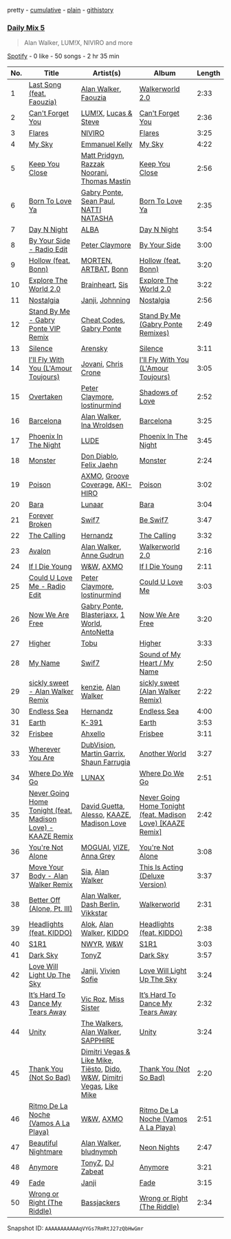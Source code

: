 pretty - [cumulative](/playlists/cumulative/37i9dQZF1E35783e1v1tLq.md) - [plain](/playlists/plain/37i9dQZF1E35783e1v1tLq) - [githistory](https://github.githistory.xyz/mdn522/spotify-playlist-archive/blob/main/playlists/plain/37i9dQZF1E35783e1v1tLq)

### [Daily Mix 5](https://open.spotify.com/playlist/37i9dQZF1E35783e1v1tLq)

> Alan Walker, LUM!X, NIVIRO and more

[Spotify](https://open.spotify.com/user/spotify) - 0 like - 50 songs - 2 hr 35 min

| No. | Title | Artist(s) | Album | Length |
|---|---|---|---|---|
| 1 | [Last Song \(feat\. Faouzia\)](https://open.spotify.com/track/0wOfbpwLdSLoWAkUYLH8ur) | [Alan Walker](https://open.spotify.com/artist/7vk5e3vY1uw9plTHJAMwjN), [Faouzia](https://open.spotify.com/artist/5NhgsV7qPWHZqYEMKzbYvo) | [Walkerworld 2.0](https://open.spotify.com/album/1R9fympoRsZJGpgNvMcJr2) | 2:33 |
| 2 | [Can't Forget You](https://open.spotify.com/track/3YOkRTqknv92aUyOXcTxVg) | [LUM!X](https://open.spotify.com/artist/0TKFPt9w0AAEnhB9bd0pLy), [Lucas & Steve](https://open.spotify.com/artist/5wwneIFdawNgQ7GvKK29Z3) | [Can't Forget You](https://open.spotify.com/album/17p2hpEP5OkJnFZpbsL3wC) | 2:36 |
| 3 | [Flares](https://open.spotify.com/track/1beofoLAi7Z44tZm7bOPtr) | [NIVIRO](https://open.spotify.com/artist/2nsCjA4fEasmnlOK0wXU7T) | [Flares](https://open.spotify.com/album/5iRStCnmIH0UoTMUQz9LQL) | 3:25 |
| 4 | [My Sky](https://open.spotify.com/track/57a1YiiHSa66S2XhbnGRJY) | [Emmanuel Kelly](https://open.spotify.com/artist/6ii597RU1C6t7DQKIXFvzl) | [My Sky](https://open.spotify.com/album/1l3wbd9AZCHsXnbofHaXK6) | 4:22 |
| 5 | [Keep You Close](https://open.spotify.com/track/75yynJdYWwc8X4JizcBVki) | [Matt Pridgyn](https://open.spotify.com/artist/2RZVfmCJEK0AJ9JJ7Bphlu), [Razzak Noorani](https://open.spotify.com/artist/4kMFtgtf2B3GJIxX2r9iDX), [Thomas Mastin](https://open.spotify.com/artist/5kqznUQCaPyrVrEIKExiBT) | [Keep You Close](https://open.spotify.com/album/3gfohwx0gotRTBBIeqngE4) | 2:56 |
| 6 | [Born To Love Ya](https://open.spotify.com/track/5Nwh8kghoqebxmco5ZWbDt) | [Gabry Ponte](https://open.spotify.com/artist/5ENS85nZShljwNgg4wFD7D), [Sean Paul](https://open.spotify.com/artist/3Isy6kedDrgPYoTS1dazA9), [NATTI NATASHA](https://open.spotify.com/artist/1GDbiv3spRmZ1XdM1jQbT7) | [Born To Love Ya](https://open.spotify.com/album/4dx4jGH35HYUcRT6vNQjPo) | 2:35 |
| 7 | [Day N Night](https://open.spotify.com/track/3DK7ctMhhxqBPaj0FJxQ7Q) | [ALBA](https://open.spotify.com/artist/5MKM7cNYL4SIuIe6q4Qd1p) | [Day N Night](https://open.spotify.com/album/20RfZeHKs24cl0ETTSMWjf) | 3:54 |
| 8 | [By Your Side \- Radio Edit](https://open.spotify.com/track/6yoK1RRaOJzQLS5PaL6v6r) | [Peter Claymore](https://open.spotify.com/artist/3KrY7rjviDEePGFjY5iylJ) | [By Your Side](https://open.spotify.com/album/4utTO4mmehdkWChcY6T5YJ) | 3:00 |
| 9 | [Hollow \(feat\. Bonn\)](https://open.spotify.com/track/7EdPWyTm6EtO5httz2Dcoa) | [MORTEN](https://open.spotify.com/artist/19HFRWmRCl27kTk6LeqAO8), [ARTBAT](https://open.spotify.com/artist/3BkRu2TGd2I1uBxZKddfg1), [Bonn](https://open.spotify.com/artist/7Io0XduXk7aOHFHA7sLru2) | [Hollow \(feat\. Bonn\)](https://open.spotify.com/album/62cNVQX5G5tM6n302goHbL) | 3:20 |
| 10 | [Explore The World 2.0](https://open.spotify.com/track/26XWYbBztqB9cUMiYMREWJ) | [Brainheart](https://open.spotify.com/artist/6WbG5UvM4fTvxSms7Gj2hI), [Sis](https://open.spotify.com/artist/6OEtdqRziJtpIBSFTLnACO) | [Explore The World 2.0](https://open.spotify.com/album/46WngTf8EepjS0JMss1TVI) | 3:22 |
| 11 | [Nostalgia](https://open.spotify.com/track/1CeWw5m1PvJOAxtO6x9fD4) | [Janji](https://open.spotify.com/artist/5VXPJC0PNpJbzB10A39G8E), [Johnning](https://open.spotify.com/artist/1yPdXrLhRc50YbwiwCr1uN) | [Nostalgia](https://open.spotify.com/album/1Ft5RQT1Yqwy4KNRR57Ack) | 2:56 |
| 12 | [Stand By Me \- Gabry Ponte VIP Remix](https://open.spotify.com/track/2DN859e0zDBSPvFe2Qn3lN) | [Cheat Codes](https://open.spotify.com/artist/7DMveApC7UnC2NPfPvlHSU), [Gabry Ponte](https://open.spotify.com/artist/5ENS85nZShljwNgg4wFD7D) | [Stand By Me \(Gabry Ponte Remixes\)](https://open.spotify.com/album/0ce0iX2jUZQrHJBzaSSE7W) | 2:49 |
| 13 | [Silence](https://open.spotify.com/track/39q29JPRVh1V1QOPkeg4Cy) | [Arensky](https://open.spotify.com/artist/4FOWaU8YpEU4SsLMMxVeza) | [Silence](https://open.spotify.com/album/67koyd520yuNwjqLtUBSLm) | 3:11 |
| 14 | [I'll Fly With You \(L'Amour Toujours\)](https://open.spotify.com/track/647ApDC8JCH0CRKNYAwos9) | [Jovani](https://open.spotify.com/artist/6jx9UX4W6wVbifcN8U246U), [Chris Crone](https://open.spotify.com/artist/4GrH6djlMelZDucxke8WAk) | [I'll Fly With You \(L'Amour Toujours\)](https://open.spotify.com/album/1dPTyvKxQlxhlRjg6RXGdO) | 3:05 |
| 15 | [Overtaken](https://open.spotify.com/track/3MWJiKgKFT5DWdBKxtGBHN) | [Peter Claymore](https://open.spotify.com/artist/3KrY7rjviDEePGFjY5iylJ), [lostinurmind](https://open.spotify.com/artist/1IghDXlVHGtdOqAwCC9twj) | [Shadows of Love](https://open.spotify.com/album/7peTFsD3GHkBtn6nCaWRke) | 2:52 |
| 16 | [Barcelona](https://open.spotify.com/track/2GE3k8I0Sbh0puCjI15KGy) | [Alan Walker](https://open.spotify.com/artist/7vk5e3vY1uw9plTHJAMwjN), [Ina Wroldsen](https://open.spotify.com/artist/7hssUdpvtY5oiARaUDgFZ3) | [Barcelona](https://open.spotify.com/album/34yBJhr8zlBAHMEMSwrISN) | 3:25 |
| 17 | [Phoenix In The Night](https://open.spotify.com/track/0qqlcVr0fvo70LDdsnplUi) | [LUDE](https://open.spotify.com/artist/2k3bqh38OuehUDHLmrcTGb) | [Phoenix In The Night](https://open.spotify.com/album/5EP83lRfqVTyloTm4E9aN4) | 3:45 |
| 18 | [Monster](https://open.spotify.com/track/0oWN1xuaWUrx8QGiYqxAs9) | [Don Diablo](https://open.spotify.com/artist/1l2ekx5skC4gJH8djERwh1), [Felix Jaehn](https://open.spotify.com/artist/4bL2B6hmLlMWnUEZnorEtG) | [Monster](https://open.spotify.com/album/4XQN9sq92HwyTj476FMzYz) | 2:24 |
| 19 | [Poison](https://open.spotify.com/track/5IDVpgdDV2HYBfiClBgVy0) | [AXMO](https://open.spotify.com/artist/5QWt56OIzFSPRpD7VeRkbc), [Groove Coverage](https://open.spotify.com/artist/1yWjNh9SRE7C59A3LDIwVW), [AKI\-HIRO](https://open.spotify.com/artist/532rNbzwQMk20W1yTmmj3L) | [Poison](https://open.spotify.com/album/0tkDlo44DW70ojDv47Ec4y) | 3:02 |
| 20 | [Bara](https://open.spotify.com/track/7gsG6fmfQlyYbwjphlN3UP) | [Lunaar](https://open.spotify.com/artist/13utdDa4vewlnpTmTHZNma) | [Bara](https://open.spotify.com/album/4gUt6ya1jEyHd6hxhedEGe) | 3:04 |
| 21 | [Forever Broken](https://open.spotify.com/track/1XjvMrCxqvvgZPVh035Efs) | [Swif7](https://open.spotify.com/artist/31qwjgvIiGA2TSON0W5Yka) | [Be Swif7](https://open.spotify.com/album/42rdiL8AA8v3IIbVwnDkTz) | 3:47 |
| 22 | [The Calling](https://open.spotify.com/track/4ja4jmgg8UQPA3wvz6RLvM) | [Hernandz](https://open.spotify.com/artist/1Fno9QBZRm7kHBFhTnHAsq) | [The Calling](https://open.spotify.com/album/7a6w7QFwA6VmkRICHILT2B) | 3:32 |
| 23 | [Avalon](https://open.spotify.com/track/2bhBxdo4dqqjCBvErJBZW7) | [Alan Walker](https://open.spotify.com/artist/7vk5e3vY1uw9plTHJAMwjN), [Anne Gudrun](https://open.spotify.com/artist/4CjmulKe83Ymzhud7vD0i5) | [Walkerworld 2.0](https://open.spotify.com/album/1R9fympoRsZJGpgNvMcJr2) | 2:16 |
| 24 | [If I Die Young](https://open.spotify.com/track/3A22noh6KZmsvP7ti5sEcm) | [W&W](https://open.spotify.com/artist/2rTo8KIkBTFjQS7VvaKYQ4), [AXMO](https://open.spotify.com/artist/5QWt56OIzFSPRpD7VeRkbc) | [If I Die Young](https://open.spotify.com/album/6ikA0fPdbJNdmwad2p6I93) | 2:11 |
| 25 | [Could U Love Me \- Radio Edit](https://open.spotify.com/track/1R19SaJmbGNDKWcS4BgHvR) | [Peter Claymore](https://open.spotify.com/artist/3KrY7rjviDEePGFjY5iylJ), [lostinurmind](https://open.spotify.com/artist/1IghDXlVHGtdOqAwCC9twj) | [Could U Love Me](https://open.spotify.com/album/0s5K0UEntn8n1p6ifgrvA3) | 3:03 |
| 26 | [Now We Are Free](https://open.spotify.com/track/0spV7kRavzOYJYKzOf8zSl) | [Gabry Ponte](https://open.spotify.com/artist/5ENS85nZShljwNgg4wFD7D), [Blasterjaxx](https://open.spotify.com/artist/37awA8DFCAnCCL7aqYbDnD), [1 World](https://open.spotify.com/artist/1VwX54VxJ6Mghi5HTCZYLa), [AntoNetta](https://open.spotify.com/artist/2AtZ6NmtS2BO2GgUTIw3aL) | [Now We Are Free](https://open.spotify.com/album/6iSF6ZrrJkcxrmHtPOtiJt) | 3:20 |
| 27 | [Higher](https://open.spotify.com/track/5V4DSf3LZXhtH0cPQDFktz) | [Tobu](https://open.spotify.com/artist/1feoGrmmD8QmNqtK2Gdwy8) | [Higher](https://open.spotify.com/album/6MGerx57e8iDePgPgJErOM) | 3:33 |
| 28 | [My Name](https://open.spotify.com/track/61PobE5lZBsRpx5hmj4LA4) | [Swif7](https://open.spotify.com/artist/31qwjgvIiGA2TSON0W5Yka) | [Sound of My Heart / My Name](https://open.spotify.com/album/0ytrRwDt44fSSTRvizXMBn) | 2:50 |
| 29 | [sickly sweet \- Alan Walker Remix](https://open.spotify.com/track/7xK4iii6HEQfcdJXOt8B5j) | [kenzie](https://open.spotify.com/artist/5pWUVnrc1y0FpWZ6VCy0Hg), [Alan Walker](https://open.spotify.com/artist/7vk5e3vY1uw9plTHJAMwjN) | [sickly sweet \(Alan Walker Remix\)](https://open.spotify.com/album/1tmHPiGes5UOMRpToZEGDM) | 2:22 |
| 30 | [Endless Sea](https://open.spotify.com/track/4en9y6LkSpZMgocsNQlcfd) | [Hernandz](https://open.spotify.com/artist/1Fno9QBZRm7kHBFhTnHAsq) | [Endless Sea](https://open.spotify.com/album/0p6djvCywrrcNMpYbCaw1P) | 4:00 |
| 31 | [Earth](https://open.spotify.com/track/6Z4oCaL8tQBGQRUJRh2Gua) | [K\-391](https://open.spotify.com/artist/6pWcSL9wSJZQ9ne0TnhdWr) | [Earth](https://open.spotify.com/album/5aoD4bt8Akw84D2pyi3Mge) | 3:53 |
| 32 | [Frisbee](https://open.spotify.com/track/4uZDqd7PcWI019bHEDbhhR) | [Ahxello](https://open.spotify.com/artist/3avjTKhr5ZAxRVGMDs9AeX) | [Frisbee](https://open.spotify.com/album/4JxGYfwyFUgXb8Dryiez4D) | 3:11 |
| 33 | [Wherever You Are](https://open.spotify.com/track/4FkWg5D4lOzelnjYIjy2Ur) | [DubVision](https://open.spotify.com/artist/3XINWZaloea97SIRiyTJxX), [Martin Garrix](https://open.spotify.com/artist/60d24wfXkVzDSfLS6hyCjZ), [Shaun Farrugia](https://open.spotify.com/artist/4ukUyiEoZi8QxibfjuUsEw) | [Another World](https://open.spotify.com/album/1zS4ssyuOpe7CIJh1LJ6DX) | 3:27 |
| 34 | [Where Do We Go](https://open.spotify.com/track/2Ehp9Is1ihvBQaoJt47XeK) | [LUNAX](https://open.spotify.com/artist/7CLsFRcEkn0Amc9VlVOFwR) | [Where Do We Go](https://open.spotify.com/album/1v05i0btb10KOIvgumPue6) | 2:51 |
| 35 | [Never Going Home Tonight \(feat\. Madison Love\) \- KAAZE Remix](https://open.spotify.com/track/0znQfZSluraTNVo8Fg6mHs) | [David Guetta](https://open.spotify.com/artist/1Cs0zKBU1kc0i8ypK3B9ai), [Alesso](https://open.spotify.com/artist/4AVFqumd2ogHFlRbKIjp1t), [KAAZE](https://open.spotify.com/artist/6WGE3kO8ULME2ErBcOksSR), [Madison Love](https://open.spotify.com/artist/3BkE65DVH2NZSDQa6ZszcJ) | [Never Going Home Tonight \(feat\. Madison Love\) \[KAAZE Remix\]](https://open.spotify.com/album/2GiWfaOx3fOzpC1bOr4aUm) | 2:42 |
| 36 | [You're Not Alone](https://open.spotify.com/track/3hhFeE9rlu4PKo1uSVQYBb) | [MOGUAI](https://open.spotify.com/artist/4xgFgBZ7CRtgtHcziClOwQ), [VIZE](https://open.spotify.com/artist/09agIJMxCD2k87ys9Al0f0), [Anna Grey](https://open.spotify.com/artist/5SFwozJTdBZNUFYYrAqH4q) | [You're Not Alone](https://open.spotify.com/album/3GaRGIbg3kk7GnvpJRxsFS) | 3:08 |
| 37 | [Move Your Body \- Alan Walker Remix](https://open.spotify.com/track/6LUOMjoORvAkdhBYvESO46) | [Sia](https://open.spotify.com/artist/5WUlDfRSoLAfcVSX1WnrxN), [Alan Walker](https://open.spotify.com/artist/7vk5e3vY1uw9plTHJAMwjN) | [This Is Acting \(Deluxe Version\)](https://open.spotify.com/album/2eV6DIPDnGl1idcjww6xyX) | 3:37 |
| 38 | [Better Off \(Alone, Pt\. III\)](https://open.spotify.com/track/0SML6wWerD0yI2Xd4OUC1R) | [Alan Walker](https://open.spotify.com/artist/7vk5e3vY1uw9plTHJAMwjN), [Dash Berlin](https://open.spotify.com/artist/1xT5p0VBpnZDrvVSjX9sri), [Vikkstar](https://open.spotify.com/artist/3wE6Lb4RCyPMoXsnXV0ZPC) | [Walkerworld](https://open.spotify.com/album/2pElzwHGoJr3zPA05onhr0) | 2:31 |
| 39 | [Headlights \(feat\. KIDDO\)](https://open.spotify.com/track/7BhmwvCdQZNwuQXSHw5TzP) | [Alok](https://open.spotify.com/artist/0NGAZxHanS9e0iNHpR8f2W), [Alan Walker](https://open.spotify.com/artist/7vk5e3vY1uw9plTHJAMwjN), [KIDDO](https://open.spotify.com/artist/5pXe6yFchq1oyYK3rq2A8i) | [Headlights \(feat\. KIDDO\)](https://open.spotify.com/album/61SLEqJbw0XtTOmXUXAoEW) | 2:38 |
| 40 | [S1R1](https://open.spotify.com/track/177jHmS4lU3rQ0ChQgnJNg) | [NWYR](https://open.spotify.com/artist/558dSyN1mMqsKrEBcKJ2p0), [W&W](https://open.spotify.com/artist/2rTo8KIkBTFjQS7VvaKYQ4) | [S1R1](https://open.spotify.com/album/4TSOXgTFZqsDHTqYVLwZEM) | 3:03 |
| 41 | [Dark Sky](https://open.spotify.com/track/5EnzwlEW7CRooVAYoPcuyG) | [TonyZ](https://open.spotify.com/artist/0Nq29luCnQbPW0YQ2TPs7M) | [Dark Sky](https://open.spotify.com/album/7q5BKsupX95xjQWWrmQdhz) | 3:57 |
| 42 | [Love Will Light Up The Sky](https://open.spotify.com/track/0XM3hknnlIMfUJZiDlgykG) | [Janji](https://open.spotify.com/artist/5VXPJC0PNpJbzB10A39G8E), [Vivien Sofie](https://open.spotify.com/artist/70t78akKFLb0E5IoVM8v9U) | [Love Will Light Up The Sky](https://open.spotify.com/album/5e2waStA887R4bbgnibUMz) | 3:24 |
| 43 | [It’s Hard To Dance My Tears Away](https://open.spotify.com/track/1NUIcCAet5a2H1Ll2RVYK0) | [Vic Roz](https://open.spotify.com/artist/71CGmn7JPqjfNVZMOjCDDh), [Miss Sister](https://open.spotify.com/artist/3R7J4LfkDyuKo6a8vPg02t) | [It’s Hard To Dance My Tears Away](https://open.spotify.com/album/3ajPE9u28yOhbNlCHYWFbI) | 2:32 |
| 44 | [Unity](https://open.spotify.com/track/3Os9onUOoxT6EP3kwiMRKA) | [The Walkers](https://open.spotify.com/artist/3o6ANFc1elhbAeqRYphStE), [Alan Walker](https://open.spotify.com/artist/7vk5e3vY1uw9plTHJAMwjN), [SAPPHIRE](https://open.spotify.com/artist/3lszNiPaTVlTlfsGuLgX9J) | [Unity](https://open.spotify.com/album/22lXrN1Kqr8FNNZLPNmEeh) | 3:24 |
| 45 | [Thank You \(Not So Bad\)](https://open.spotify.com/track/09CnYHiZ5jGT1wr1TXJ9Zt) | [Dimitri Vegas & Like Mike](https://open.spotify.com/artist/73jBynjsVtofjRpdpRAJGk), [Tiësto](https://open.spotify.com/artist/2o5jDhtHVPhrJdv3cEQ99Z), [Dido](https://open.spotify.com/artist/2mpeljBig2IXLXRAFO9AAs), [W&W](https://open.spotify.com/artist/2rTo8KIkBTFjQS7VvaKYQ4), [Dimitri Vegas](https://open.spotify.com/artist/2HkAI0YrEcgoR8QdaURqhO), [Like Mike](https://open.spotify.com/artist/4pwXiI7Z5ZStkgKowZyoKi) | [Thank You \(Not So Bad\)](https://open.spotify.com/album/1J7XItLnNLegigdh4AjGKN) | 2:20 |
| 46 | [Ritmo De La Noche \(Vamos A La Playa\)](https://open.spotify.com/track/3APyTiWzqQtT8vd0kRz6lo) | [W&W](https://open.spotify.com/artist/2rTo8KIkBTFjQS7VvaKYQ4), [AXMO](https://open.spotify.com/artist/5QWt56OIzFSPRpD7VeRkbc) | [Ritmo De La Noche \(Vamos A La Playa\)](https://open.spotify.com/album/0cti2FC4fjKghKMv8JDPUj) | 2:51 |
| 47 | [Beautiful Nightmare](https://open.spotify.com/track/5bUGTPa2WYYS9P49MzAljd) | [Alan Walker](https://open.spotify.com/artist/7vk5e3vY1uw9plTHJAMwjN), [bludnymph](https://open.spotify.com/artist/7GwwoezwdbKvUaNgtg51pX) | [Neon Nights](https://open.spotify.com/album/2PMUDyTcZRL0kMKibFgHKT) | 2:47 |
| 48 | [Anymore](https://open.spotify.com/track/03RcHyuLu3AaAqX9isNYtQ) | [TonyZ](https://open.spotify.com/artist/0Nq29luCnQbPW0YQ2TPs7M), [DJ Zabeat](https://open.spotify.com/artist/2uKY5izKQGMPa8MxQjxMHk) | [Anymore](https://open.spotify.com/album/1UhxMwMkZ28cQyr2WjJpDl) | 3:21 |
| 49 | [Fade](https://open.spotify.com/track/7bJ3SvmFE6ayS2rVASHMSD) | [Janji](https://open.spotify.com/artist/5VXPJC0PNpJbzB10A39G8E) | [Fade](https://open.spotify.com/album/7gX6nEKhW5fQpFhtimfC0Q) | 3:15 |
| 50 | [Wrong or Right \(The Riddle\)](https://open.spotify.com/track/78VSoe3vn4gR4pYSTBiAXA) | [Bassjackers](https://open.spotify.com/artist/6xQvQwZQQuq9R3TdPNbcR8) | [Wrong or Right \(The Riddle\)](https://open.spotify.com/album/7f9y6wyXMLW9NfHHkMtccm) | 2:34 |

Snapshot ID: `AAAAAAAAAAAqVYGs7RmRtJ27zQbHwGmr`
